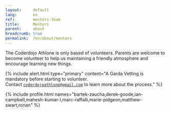 ```yaml
---
layout:     default
lang:       en
ref:        mentors-team
title:      Mentors
parent:     about
breadcrumb: true
permalink:  /en/about/mentors
---
```


The Coderdojo Athlone is only based of volunteers. 
Parents are welcome to become volunteer to help us maintaining a friendly atmosphere and encourage learning new things.


{% include alert.html
type="primary"
content="A Garda Vetting is mandatory before starting to volunteer.  
Contact [`coderdojoathlone@gmail.com`](mailto:coderdojoathlone@gmail.com) to learn more about the process."
%}

{% include profile.html 
   names="bartek-zaucha,derek-goode,ian-campbell,mahesh-kumar-l,marc-raffalli,marie-pidgeon,matthew-swart,ronan" 
%}
